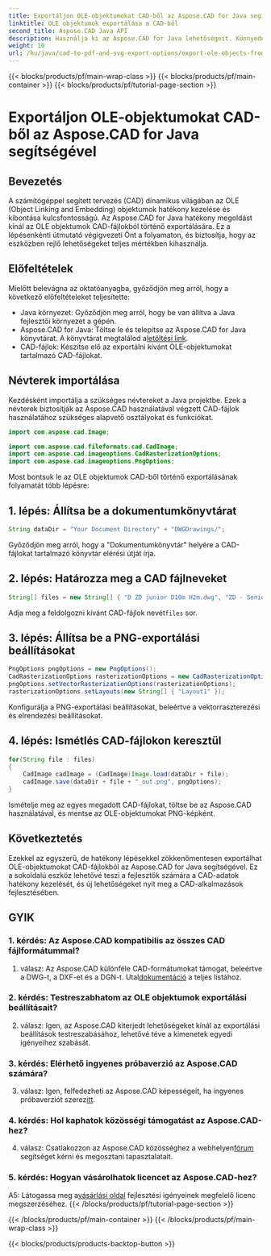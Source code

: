 ```yaml
---
title: Exportáljon OLE-objektumokat CAD-ből az Aspose.CAD for Java segítségével
linktitle: OLE objektumok exportálása a CAD-ből
second_title: Aspose.CAD Java API
description: Használja ki az Aspose.CAD for Java lehetőségeit. Könnyedén exportálhat OLE objektumokat CAD-fájlokból. Töltse le most a zökkenőmentes CAD-adatkezeléshez.
weight: 10
url: /hu/java/cad-to-pdf-and-svg-export-options/export-ole-objects-from-cad/
---
```


{{< blocks/products/pf/main-wrap-class >}}
{{< blocks/products/pf/main-container >}}
{{< blocks/products/pf/tutorial-page-section >}}

# Exportáljon OLE-objektumokat CAD-ből az Aspose.CAD for Java segítségével

## Bevezetés

A számítógéppel segített tervezés (CAD) dinamikus világában az OLE (Object Linking and Embedding) objektumok hatékony kezelése és kibontása kulcsfontosságú. Az Aspose.CAD for Java hatékony megoldást kínál az OLE objektumok CAD-fájlokból történő exportálására. Ez a lépésenkénti útmutató végigvezeti Önt a folyamaton, és biztosítja, hogy az eszközben rejlő lehetőségeket teljes mértékben kihasználja.

## Előfeltételek

Mielőtt belevágna az oktatóanyagba, győződjön meg arról, hogy a következő előfeltételeket teljesítette:

- Java környezet: Győződjön meg arról, hogy be van állítva a Java fejlesztői környezet a gépén.
-  Aspose.CAD for Java: Töltse le és telepítse az Aspose.CAD for Java könyvtárat. A könyvtárat megtalálod a[letöltési link](https://releases.aspose.com/cad/java/).
- CAD-fájlok: Készítse elő az exportálni kívánt OLE-objektumokat tartalmazó CAD-fájlokat.

## Névterek importálása

Kezdésként importálja a szükséges névtereket a Java projektbe. Ezek a névterek biztosítják az Aspose.CAD használatával végzett CAD-fájlok használatához szükséges alapvető osztályokat és funkciókat.

```java
import com.aspose.cad.Image;

import com.aspose.cad.fileformats.cad.CadImage;
import com.aspose.cad.imageoptions.CadRasterizationOptions;
import com.aspose.cad.imageoptions.PngOptions;
```

Most bontsuk le az OLE objektumok CAD-ből történő exportálásának folyamatát több lépésre:

## 1. lépés: Állítsa be a dokumentumkönyvtárat

```java
String dataDir = "Your Document Directory" + "DWGDrawings/";
```

Győződjön meg arról, hogy a "Dokumentumkönyvtár" helyére a CAD-fájlokat tartalmazó könyvtár elérési útját írja.

## 2. lépés: Határozza meg a CAD fájlneveket

```java
String[] files = new String[] { "D ZD junior D10m H2m.dwg", "ZD - Senior D6m H2m45.dwg" };
```

 Adja meg a feldolgozni kívánt CAD-fájlok nevét`files` sor.

## 3. lépés: Állítsa be a PNG-exportálási beállításokat

```java
PngOptions pngOptions = new PngOptions();
CadRasterizationOptions rasterizationOptions = new CadRasterizationOptions();
pngOptions.setVectorRasterizationOptions(rasterizationOptions);
rasterizationOptions.setLayouts(new String[] { "Layout1" });
```

Konfigurálja a PNG-exportálási beállításokat, beleértve a vektorraszterezési és elrendezési beállításokat.

## 4. lépés: Ismétlés CAD-fájlokon keresztül

```java
for(String file : files)
{
    CadImage cadImage = (CadImage)Image.load(dataDir + file);
    cadImage.save(dataDir + file + "_out.png", pngOptions);
}
```

Ismételje meg az egyes megadott CAD-fájlokat, töltse be az Aspose.CAD használatával, és mentse az OLE-objektumokat PNG-képként.

## Következtetés

Ezekkel az egyszerű, de hatékony lépésekkel zökkenőmentesen exportálhat OLE-objektumokat CAD-fájlokból az Aspose.CAD for Java segítségével. Ez a sokoldalú eszköz lehetővé teszi a fejlesztők számára a CAD-adatok hatékony kezelését, és új lehetőségeket nyit meg a CAD-alkalmazások fejlesztésében.

## GYIK

### 1. kérdés: Az Aspose.CAD kompatibilis az összes CAD fájlformátummal?

 1. válasz: Az Aspose.CAD különféle CAD-formátumokat támogat, beleértve a DWG-t, a DXF-et és a DGN-t. Utal[dokumentáció](https://reference.aspose.com/cad/java/) a teljes listához.

### 2. kérdés: Testreszabhatom az OLE objektumok exportálási beállításait?

2. válasz: Igen, az Aspose.CAD kiterjedt lehetőségeket kínál az exportálási beállítások testreszabásához, lehetővé téve a kimenetek egyedi igényeihez szabását.

### 3. kérdés: Elérhető ingyenes próbaverzió az Aspose.CAD számára?

 3. válasz: Igen, felfedezheti az Aspose.CAD képességeit, ha ingyenes próbaverziót szerez[itt](https://releases.aspose.com/).

### 4. kérdés: Hol kaphatok közösségi támogatást az Aspose.CAD-hez?

 4. válasz: Csatlakozzon az Aspose.CAD közösséghez a webhelyen[fórum](https://forum.aspose.com/c/cad/19) segítséget kérni és megosztani tapasztalatait.

### 5. kérdés: Hogyan vásárolhatok licencet az Aspose.CAD-hez?

A5: Látogassa meg a[vásárlási oldal](https://purchase.aspose.com/buy) fejlesztési igényeinek megfelelő licenc megszerzéséhez.
{{< /blocks/products/pf/tutorial-page-section >}}

{{< /blocks/products/pf/main-container >}}
{{< /blocks/products/pf/main-wrap-class >}}

{{< blocks/products/products-backtop-button >}}
